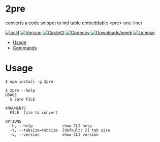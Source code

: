2pre
====

converts a code snippet to md table embeddable &lt;pre&gt; one-liner

[![oclif](https://img.shields.io/badge/cli-oclif-brightgreen.svg)](https://oclif.io)
[![Version](https://img.shields.io/npm/v/2pre.svg)](https://npmjs.org/package/2pre)
[![CircleCI](https://circleci.com/gh/lxgreen/2pre/tree/master.svg?style=shield)](https://circleci.com/gh/lxgreen/2pre/tree/master)
[![Codecov](https://codecov.io/gh/lxgreen/2pre/branch/master/graph/badge.svg)](https://codecov.io/gh/lxgreen/2pre)
[![Downloads/week](https://img.shields.io/npm/dw/2pre.svg)](https://npmjs.org/package/2pre)
[![License](https://img.shields.io/npm/l/2pre.svg)](https://github.com/lxgreen/2pre/blob/master/package.json)

<!-- toc -->
* [Usage](#usage)
* [Commands](#commands)
<!-- tocstop -->
# Usage
<!-- usage -->
```sh-session
$ npm install -g 2pre

$ 2pre --help
USAGE
  $ 2pre FILE

ARGUMENTS
  FILE  file to convert

OPTIONS
  -h, --help             show CLI help
  -t, --tabsize=tabsize  [default: 2] tab size
  -v, --version          show CLI version

```
<!-- usagestop -->

